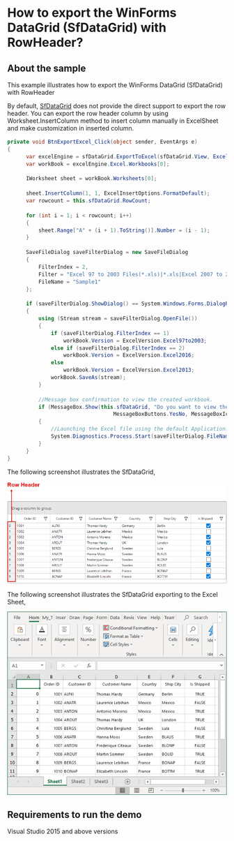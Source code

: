 # How to export the WinForms DataGrid (SfDataGrid) with RowHeader?

## About the sample
This example illustrates how to export the WinForms DataGrid (SfDataGrid) with RowHeader

By default, [SfDataGrid](https://help.syncfusion.com/cr/cref_files/windowsforms/Syncfusion.SfDataGrid.WinForms~Syncfusion.WinForms.DataGrid.SfDataGrid.html)  does not provide the direct support to export the row header. You can export the row header column by using Worksheet.InsertColumn method to insert column manually in ExcelSheet and make customization in inserted column.

```C#
private void BtnExportExcel_Click(object sender, EventArgs e)
{
      var excelEngine = sfDataGrid.ExportToExcel(sfDataGrid.View, ExcelExportingOptions1());
      var workBook = excelEngine.Excel.Workbooks[0];

      IWorksheet sheet = workBook.Worksheets[0];

      sheet.InsertColumn(1, 1, ExcelInsertOptions.FormatDefault);
      var rowcount = this.sfDataGrid.RowCount;

      for (int i = 1; i < rowcount; i++)
      {
          sheet.Range["A" + (i + 1).ToString()].Number = (i - 1);
      }

      SaveFileDialog saveFilterDialog = new SaveFileDialog
      {
          FilterIndex = 2,
          Filter = "Excel 97 to 2003 Files(*.xls)|*.xls|Excel 2007 to 2010 Files(*.xlsx)|*.xlsx|Excel 2013 File(*.xlsx)|*.xlsx",
          FileName = "Sample1"
      };

      if (saveFilterDialog.ShowDialog() == System.Windows.Forms.DialogResult.OK)
      {
          using (Stream stream = saveFilterDialog.OpenFile())
          {
              if (saveFilterDialog.FilterIndex == 1)
                  workBook.Version = ExcelVersion.Excel97to2003;
              else if (saveFilterDialog.FilterIndex == 2)
                  workBook.Version = ExcelVersion.Excel2016;
              else
                  workBook.Version = ExcelVersion.Excel2013;
              workBook.SaveAs(stream);
          }

          //Message box confirmation to view the created workbook.
          if (MessageBox.Show(this.sfDataGrid, "Do you want to view the workbook?", "Workbook has been created",
                                  MessageBoxButtons.YesNo, MessageBoxIcon.Information) == DialogResult.Yes)
          {
              //Launching the Excel file using the default Application.[MS Excel Or Free ExcelViewer]
              System.Diagnostics.Process.Start(saveFilterDialog.FileName);
          }
      }
}

```

The following screenshot illustrates the SfDataGrid,

![Row header in SfDataGrid](SfDataGrid.png)

The following screenshot illustrates the SfDataGrid exporting to the Excel Sheet,

![SfDataGrid with Rowheader exported excel sheet](ExportedSheet.png)

## Requirements to run the demo
Visual Studio 2015 and above versions

